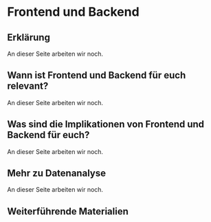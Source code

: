 # Frontend und Backend
## Erklärung
An dieser Seite arbeiten wir noch.

## Wann ist Frontend und Backend für euch relevant?
An dieser Seite arbeiten wir noch.

## Was sind die Implikationen von Frontend und Backend für euch? 
An dieser Seite arbeiten wir noch.

## Mehr zu Datenanalyse   
An dieser Seite arbeiten wir noch.

## Weiterführende Materialien

